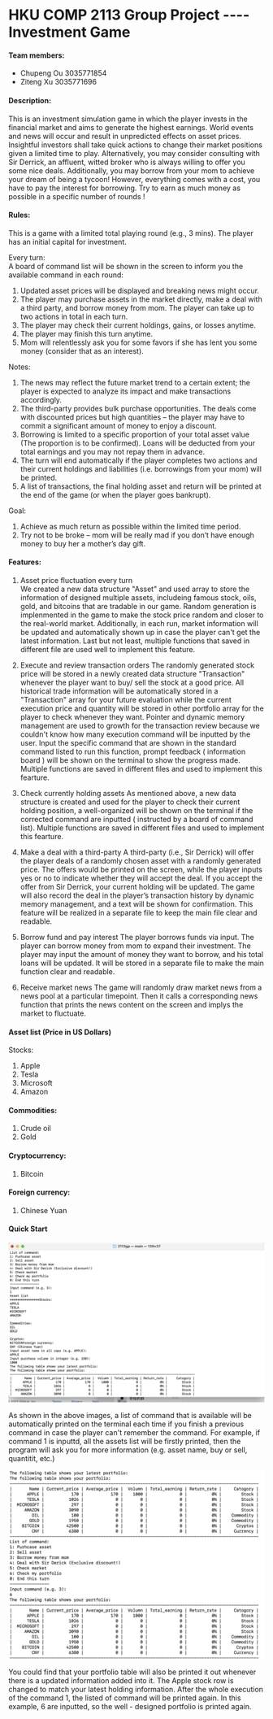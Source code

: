# HKU COMP 2113 Group Project ---- Investment Game

#### Team members:
- Chupeng Ou 3035771854
- Ziteng Xu 3035771696

#### Description:

This is an investment simulation game in which the player invests in the financial market and aims to generate the highest earnings. 
World events and news will occur and result in unpredicted effects on asset prices. Insightful investors shall take quick actions to
change their market positions given a limited time to play. Alternatively, you may consider consulting with Sir Derrick, an affluent,
witted broker who is always willing to offer you some nice deals. Additionally, you may borrow from your mom to achieve your dream of
being a tycoon! However, everything comes with a cost, you have to pay the interest for borrowing. Try to earn as much money as possible
in a specific number of rounds !

#### Rules:
This is a game with a limited total playing round (e.g., 3 mins). The player has an initial capital for investment. 

Every turn:  
A board of command list will be shown in the screen to inform you the available command in each round:

1. Updated asset prices will be displayed and breaking news might occur. 
2. The player may purchase assets in the market directly, make a deal with a third party, and borrow money from mom. The player
can take up to two actions in total in each turn. 
3. The player may check their current holdings, gains, or losses anytime. 
4. The player may finish this turn anytime. 
5. Mom will relentlessly ask you for some favors if she has lent you some money (consider that as an interest).  

Notes: 

1. The news may reflect the future market trend to a certain extent; the player is expected to analyze its impact and 
make transactions accordingly. 
2. The third-party provides bulk purchase opportunities. The deals come with discounted prices but high quantities – 
the player may have to commit a significant amount of money to enjoy a discount.  
3. Borrowing is limited to a specific proportion of your total asset value (The proportion is to be confirmed).  Loans
 will be deducted from your total earnings and you may not repay them in advance. 
4. The turn will end automatically if the player completes two actions and their current holdings and liabilities 
(i.e. borrowings from your mom) will be printed.  
5. A list of transactions, the final holding asset and return will be printed at the end of the game (or when the player goes bankrupt). 


Goal:
1. Achieve as much return as possible within the limited time period. 
2. Try not to be broke – mom will be really mad if you don’t have enough money to buy her a mother’s day gift.

#### Features:

1. Asset price fluctuation every turn	 
We created a new data structure "Asset" and used array to store the information of designed multiple assets, includeing famous stock, oils, gold, and bitcoins that are tradable in our game. Random generation is implenmented in the game to make the stock price random and closer to the real-world market. Additionally, in each run, market information will be updated and automatically shown up in case the player can't get the latest information. Last but not least, multiple functions that saved in different file are used well to implement this feature.

2.	Execute and review transaction orders
The randomly generated stock price will be stored in a newly created data structure "Transaction" whenever the player want to buy/ sell the stock at a good price. All historical trade information will be automatically stored in a "Transaction" array for your future evaluation while the current execution price and quantity will be stored in other portfolio array for the player to check whenever they want. Pointer and dynamic memory management are used to growth for the transaction review because we couldn't know how many execution command will be inputted by the user. Input the specific command that are shown in the standard command listed to run this function, prompt feedback ( information board ) will be shown on the terminal to show the progress made. Multiple functions are saved in different files and used to implement this fearture.

3.	Check currently holding assets
As mentioned above, a new data structure is created and used for the player to check their current holding position, a well-organized will be shown on the terminal if the corrected command are inputted ( instructed by a board of command list). Multiple functions are saved in different files and used to implement this fearture.


4.	Make a deal with a third-party
A third-party (i.e., Sir Derrick) will offer the player deals of a randomly chosen asset with a randomly generated price. The offers would be printed on the screen, while the player inputs yes or no to indicate whether they will accept the deal. If you accept the offer from Sir Derrick, your current holding will be updated. The game will also record the deal in the player’s transaction history by dynamic memory management, and a text will be shown for confirmation. This feature will be realized in a separate file to keep the main file clear and readable.

5.	Borrow fund and pay interest
The player borrows funds via input. The player can borrow money from mom to expand their investment. The player may input the amount of money they want to borrow, and his total loans will be updated. It will be stored in a separate file to make the main function clear and readable.

6.	Receive market news
The game will randomly draw market news from a news pool at a particular timepoint. Then it calls a corresponding news function that prints the news content on the screen and implys the market to fluctuate. 


#### Asset list (Price in US Dollars)

Stocks:
1. Apple 
2. Tesla
3. Microsoft
4. Amazon
#### Commodities:
1. Crude oil
2. Gold
#### Cryptocurrency:
1. Bitcoin
#### Foreign currency:
1. Chinese Yuan


#### Quick Start 

![Qucik Start Image 1](https://github.com/DERRICK00306/2113gp/blob/main/1.jpg)

As shown in the above images, a list of command that is available will be automatically printed on the terminal each time if you finish a previous command in case the player can't remember the command. For example, if command 1 is inputtd, all the assets list will be firstly printed, then the program will ask you for more information (e.g. asset name, buy or sell, quantitit, etc.)

![Qucik Start Image 1](https://github.com/DERRICK00306/2113gp/blob/main/2.jpg)

You could find that your portfolio table will also be printed it out whenever there is a updated information added into it. The Apple stock row is changed to match your latest holding information. After the whole execution of the command 1, the listed of command will be printed again. In this example, 6 are inputted, so the well - designed portfolio is printed again.


